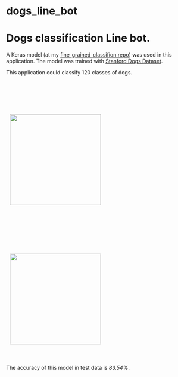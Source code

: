 # dogs_line_bot
# Dogs classification Line bot.

A Keras model (at my [fine_grained_classifion repo](https://github.com/xcnkx/fine_grained_classification)) was used in this application.
The model was trained with [Stanford Dogs Dataset](http://vision.stanford.edu/aditya86/ImageNetDogs/).

This application could classify 120 classes of dogs. 

<img src="https://i.imgur.com/BYimwxi.png" width="244" hspace="10" vspace="90"><img src="https://i.imgur.com/G8d17aL.png" width="244" hspace="10" vspace="40">

The accuracy of this model in test data is *83.54%*.

